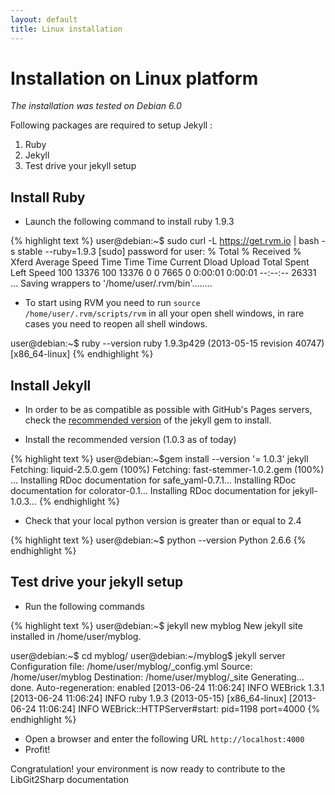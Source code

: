 ```yaml
---
layout: default
title: Linux installation
---
```


# Installation on Linux platform
*The installation was tested on Debian 6.0*

Following packages are required to setup Jekyll :

1. Ruby
1. Jekyll
1. Test drive your jekyll setup

## Install Ruby

- Launch the following command to install ruby 1.9.3

{% highlight text %}
user@debian:~$ sudo curl -L https://get.rvm.io | bash -s stable --ruby=1.9.3
[sudo] password for user:
  % Total    % Received % Xferd  Average Speed   Time    Time     Time  Current
                                 Dload  Upload   Total   Spent    Left  Speed
100 13376  100 13376    0     0   7665      0  0:00:01  0:00:01 --:--:-- 26331
...
Saving wrappers to '/home/user/.rvm/bin'........

  * To start using RVM you need to run `source /home/user/.rvm/scripts/rvm`
    in all your open shell windows, in rare cases you need to reopen all
    shell windows.

user@debian:~$ ruby --version
ruby 1.9.3p429 (2013-05-15 revision 40747) [x86_64-linux]
{% endhighlight %}

## Install Jekyll

- In order to be as compatible as possible with GitHub's Pages servers, check the [recommended version][1] of the jekyll gem to install.

- Install the recommended version (1.0.3 as of today)

{% highlight text %}
user@debian:~$gem install --version '= 1.0.3' jekyll
Fetching: liquid-2.5.0.gem (100%)
Fetching: fast-stemmer-1.0.2.gem (100%)
...
Installing RDoc documentation for safe_yaml-0.7.1...
Installing RDoc documentation for colorator-0.1...
Installing RDoc documentation for jekyll-1.0.3...
{% endhighlight %}

[1]: https://help.github.com/articles/using-jekyll-with-pages#troubleshooting

- Check that your local python version is greater than or equal to 2.4

{% highlight text %}
user@debian:~$ python --version
Python 2.6.6
{% endhighlight %}

## Test drive your jekyll setup

- Run the following commands

{% highlight text %}
user@debian:~$ jekyll new myblog
New jekyll site installed in /home/user/myblog.

user@debian:~$ cd myblog/
user@debian:~/myblog$ jekyll server
Configuration file: /home/user/myblog/_config.yml
            Source: /home/user/myblog
       Destination: /home/user/myblog/_site
      Generating... done.
 Auto-regeneration: enabled
[2013-06-24 11:06:24] INFO  WEBrick 1.3.1
[2013-06-24 11:06:24] INFO  ruby 1.9.3 (2013-05-15) [x86_64-linux]
[2013-06-24 11:06:24] INFO  WEBrick::HTTPServer#start: pid=1198 port=4000
{% endhighlight %}

- Open a browser and enter the following URL `http://localhost:4000`
- Profit!

Congratulation! your environment is now ready to contribute to the LibGit2Sharp documentation
